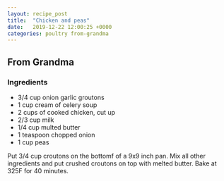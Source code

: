 ```yaml
---
layout: recipe_post
title:  "Chicken and peas"
date:   2019-12-22 12:00:25 +0000
categories: poultry from-grandma
---
```


## From Grandma
### Ingredients
* 3/4 cup onion garlic groutons
* 1 cup cream of celery soup
* 2 cups of cooked chicken, cut up
* 2/3 cup milk
* 1/4 cup multed butter
* 1 teaspoon chopped onion
* 1 cup peas


Put 3/4 cup croutons on the bottomf of a 9x9 inch pan. Mix all other ingredients and put crushed croutons on top with melted butter. Bake at 325F for 40 minutes.
